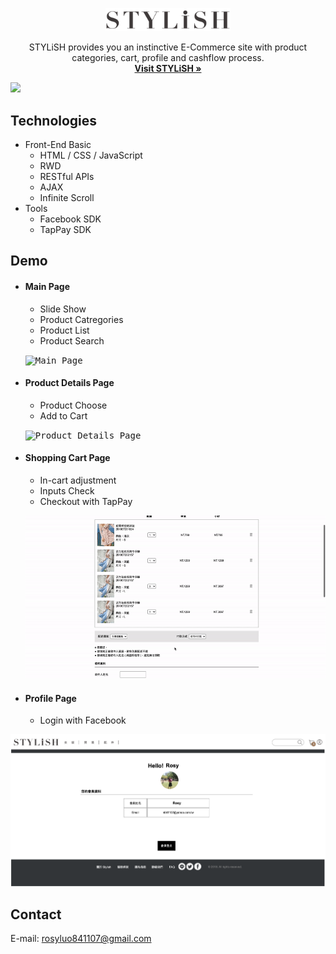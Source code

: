 <p align="center">
<a href = "https://stylish-8ec3e.web.app/">
    <img src="/img/logo.png" alt="Logo" width="200" >
    </a>



  <p align="center">
   STYLiSH provides you an instinctive E-Commerce site with product categories, cart, profile and cashflow process. 
    <br />
    <a href="https://stylish-8ec3e.web.app/"><strong>Visit STYLiSH »</strong></a>
    <br />
  </p> 
</p>



<kbd>
    <img src="/img/preview.gif" >
</kbd>


## Technologies

-   Front-End Basic
    -   HTML / CSS / JavaScript
    -   RWD
    -   RESTful APIs
    -   AJAX
    -   Infinite Scroll
-   Tools
    -   Facebook SDK
    -   TapPay SDK

## Demo

-   #### Main Page

    -   Slide Show
    -   Product Catregories
    -   Product List
    -   Product Search

    <p>
    <kbd>
    <img src="/img/mainlayout.gif" alt="Main Page" >
    </kbd>
    </p>

-   #### Product Details Page

    -   Product Choose
    -   Add to Cart

    <p>
    <kbd>
    <img src="/img/product.gif" alt="Product Details Page" >
    </kbd>
    </p>

-   #### Shopping Cart Page

    -   In-cart adjustment 
    -   Inputs Check
    -   Checkout with TapPay

    <p>
    <kbd>
    <img src="./img/cart.gif" alt="Shopping Cart Page">
    </kbd>
    </p>

-   #### Profile Page

    -   Login with Facebook
   <p>
    <kbd>
    <img src="./img/profile.png"  alt="Profile Page" >
    </kbd>
    </p>

## Contact

E-mail: rosyluo841107@gmail.com
